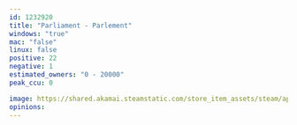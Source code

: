 ```yaml
---
id: 1232920
title: "Parliament - Parlement"
windows: "true"
mac: "false"
linux: false
positive: 22
negative: 1
estimated_owners: "0 - 20000"
peak_ccu: 0

image: https://shared.akamai.steamstatic.com/store_item_assets/steam/apps/1232920/header.jpg?t=1667584082
opinions:
---
```

